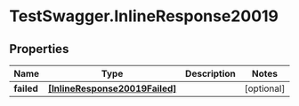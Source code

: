 # TestSwagger.InlineResponse20019

## Properties

Name | Type | Description | Notes
------------ | ------------- | ------------- | -------------
**failed** | [**[InlineResponse20019Failed]**](InlineResponse20019Failed.md) |  | [optional] 


